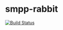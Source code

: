 # smpp-rabbit

[![Build Status](https://travis-ci.com/veoo/rabbit-smpp.svg?token=JX8kUVqLxVfSm4N7hf5r&branch=master)](https://travis-ci.com/veoo/rabbit-smpp)
